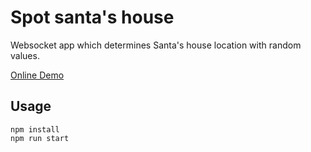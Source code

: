 # Spot santa's house
Websocket app which determines Santa's house location with random values.

[Online Demo](https://find-santa.herokuapp.com/)

## Usage
```
npm install
npm run start
```